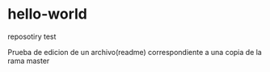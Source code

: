 # hello-world
reposotiry test

Prueba de edicion de un archivo(readme) correspondiente a una copia de la rama master
